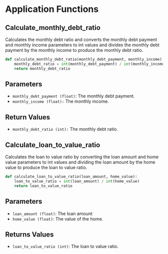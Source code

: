 # Application Functions

## Calculate_monthly_debt_ratio

Calculates the monthly debt ratio and converts the monthly debt payment and monthly income parameters to int values and divides the monthly debt payment by the monthly income to produce the monthly debt ratio.

```python
def calculate_monthly_debt_ratio(monthly_debt_payment, monthly_income):
    monthly_debt_ratio = int(monthly_debt_payment) / int(monthly_income)
    return monthly_debt_ratio
```

## Parameters

* `monthly_debt_payment (float)`: The monthly debt payment.
* `monthly_income (float):` The monthly income.

## Return Values

* `monthly_debt_ratio (int):` The monthly debt ratio.


## Calculate_loan_to_value_ratio

Calculates the loan to value ratio by converting the loan amount and home value parameters to int values and dividing the loan amount by the home value to produce the loan to value ratio.

```python
def calculate_loan_to_value_ratio(loan_amount, home_value):
    loan_to_value_ratio = int(loan_amount) / int(home_value)
    return loan_to_value_ratio
```

## Parameters

* `loan_amount (float)`: The loan amount
* `home_value (float)`: The value of the home.

## Returns Values

* `loan_to_value_ratio (int)`: The loan to value ratio.
